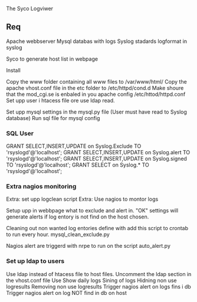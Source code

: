 <h>The Syco Logviwer</h1>


<h2>Req</h2>

Apache webbserver
Mysql databas with logs
Syslog stadards logformat in syslog

Syco to generate host list in webpage

</h2>Install</h2>

Copy the www folder containing all www files to /var/www/html/
Copy the apache vhost.conf file in the etc folder to /etc/httpd/cond.d
Make shoure that the mod_cgi.se is enbaled in you apache config /etc/httod/httpd.conf
Set upp user i htacess file ore use ldap read.

Set upp mysql settings in the mysql.py file (User must have read to Syslog database)
Run sql file for mysql config

<h3>SQL User</h3>

GRANT SELECT,INSERT,UPDATE on Syslog.Exclude TO 'rsyslogd'@'localhost';
GRANT SELECT,INSERT,UPDATE on Syslog.alert TO 'rsyslogd'@'localhost';
GRANT SELECT,INSERT,UPDATE on Syslog.signed TO 'rsyslogd'@'localhost';
GRANT SELECT on Syslog.* TO 'rsyslogd'@'localhost';




<h3>Extra nagios monitoring</h3>
Extra: set upp logclean script
Extra: Use nagios to montor logs

Setup upp in webbpage what to exclude and alert in.
"OK" settings will generate alerts if log entory is not find on the host chosen. 

Cleaning out non wanted log entories define with add this script to crontab to run every hour.
mysql_clean_exclude.py

Nagios alert are triggerd with nrpe to run on the script
auto_alert.py 


<h3>Set up ldap to users</h3>
Use ldap instead of htacess file to host files.
Uncomment the ldap section in the vhost.conf file

</h2>Use</h2>
Show daily logs
Sining of logs
Hidning non use logresults
Removing non use logresults
Trigger nagios alert on logs fins i db
Trigger nagios alert on log NOT find in db on host

